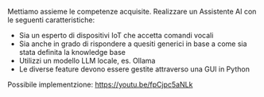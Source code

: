 Mettiamo assieme le competenze acquisite. Realizzare un Assistente AI con le seguenti caratteristiche:
- Sia un esperto di dispositivi IoT che accetta comandi vocali
- Sia anche in grado di rispondere a quesiti generici in base a come sia stata definita la knowledge base
- Utilizzi un modello LLM locale, es. Ollama
- Le diverse feature devono essere gestite attraverso una GUI in Python

Possibile implementzione: https://youtu.be/fpCjpc5aNLk
